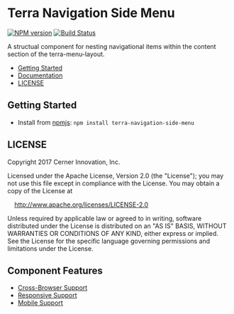 # Terra Navigation Side Menu


[![NPM version](http://img.shields.io/npm/v/terra-navigation-side-menu.svg)](https://www.npmjs.org/package/terra-navigation-side-menu)
[![Build Status](https://travis-ci.org/cerner/terra-framework.svg?branch=master)](https://travis-ci.org/cerner/terra-framework)

A structual component for nesting navigational items within the content section of the terra-menu-layout.

- [Getting Started](#getting-started)
- [Documentation](https://github.com/cerner/terra-framework/tree/master/packages/terra-navigation-side-menu/docs)
- [LICENSE](#license)

## Getting Started

- Install from [npmjs](https://www.npmjs.com): `npm install terra-navigation-side-menu`

## LICENSE

Copyright 2017 Cerner Innovation, Inc.

Licensed under the Apache License, Version 2.0 (the "License"); you may not use this file except in compliance with the License. You may obtain a copy of the License at

&nbsp;&nbsp;&nbsp;&nbsp;http://www.apache.org/licenses/LICENSE-2.0

Unless required by applicable law or agreed to in writing, software distributed under the License is distributed on an "AS IS" BASIS, WITHOUT WARRANTIES OR CONDITIONS OF ANY KIND, either express or implied. See the License for the specific language governing permissions and limitations under the License.

## Component Features
* [Cross-Browser Support](https://github.com/cerner/terra-core/wiki/Component-Features#cross-browser-support)
* [Responsive Support](https://github.com/cerner/terra-core/wiki/Component-Features#responsive-support)
* [Mobile Support](https://github.com/cerner/terra-core/wiki/Component-Features#mobile-support)
